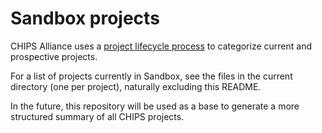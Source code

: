 # Sandbox projects

CHIPS Alliance uses a [project lifecycle process](/README.md#lifecycle) to categorize current and prospective projects.

For a list of projects currently in Sandbox, see the files in the current directory (one per project), naturally excluding this README.

In the future, this repository will be used as a base to generate a more structured summary of all CHIPS projects.
